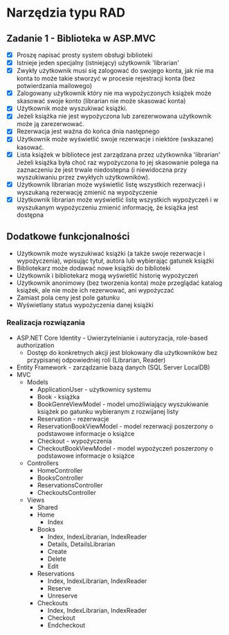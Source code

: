 # Narzędzia typu RAD
## Zadanie 1 - Biblioteka w ASP.MVC
- [X] Proszę napisać prosty system obsługi biblioteki
- [X] Istnieje jeden specjalny (istniejący) użytkownik 'librarian'
- [X] Zwykły użytkownik musi się zalogować do swojego konta, jak nie ma konta to może takie stworzyć w procesie rejestracji konta (bez potwierdzania mailowego)
- [X] Zalogowany użytkownik który nie ma wypożyczonych książek może skasować swoje konto (librarian nie może skasować konta)
- [X] Użytkownik może wyszukiwać książki.
- [X] Jeżeli książka nie jest wypożyczona lub zarezerwowana użytkownik może ją zarezerwować.
- [X] Rezerwacja jest ważna do końca dnia następnego
- [X] Użytkownik może wyświetlić swoje rezerwacje i niektóre (wskazane) kasować.
- [X] Lista książek w bibliotece jest zarządzana przez użytkownika 'librarian' Jeżeli książka była choć raz wypożyczona to jej skasowanie polega na zaznaczeniu że jest trwale niedostepna (i niewidoczna przy wyszukiwaniu przez zwykłych użytkowników).
- [X] Użytkownik librarian może wyświetlić listę wszystkich rezerwacji i wyszukaną rezerwację zmienić na wypożyczenie
- [X] Użytkownik librarian może wyświetlić listę wszystkich wypożyczeń i w wyszukanym wypożyczeniu zmienić informację, że książka jest dostępna

## Dodatkowe funkcjonalności
- Użytkownik może wyszukiwać książki (a także swoje rezerwacje i wypożyczenia), wpisując tytuł, autora lub wybierając gatunek książki
- Bibliotekarz może dodawać nowe książki do biblioteki
- Użytkownik i bibliotekarz mogą wyświetlić historię wypożyczeń
- Użytkownik anonimowy (bez tworzenia konta) może przeglądać katalog książek, ale nie może ich rezerwować, ani wypożyczać
- Zamiast pola ceny jest pole gatunku
- Wyświetlany status wypożyczenia danej książki

### Realizacja rozwiązania
- ASP.NET Core Identity - Uwierzytelnianie i autoryzacja, role-based authorization
    - Dostęp do konkretnych akcji jest blokowany dla użytkowników bez przypisanej odpowiedniej roli (Librarian, Reader)
- Entity Framework - zarządzanie bazą danych (SQL Server LocalDB)
- MVC
    - Models
        - ApplicationUser - użytkownicy systemu
        - Book - książka
        - BookGenreViewModel - model umożliwiający wyszukiwanie książek po gatunku wybieranym z rozwijanej listy
        - Reservation - rezerwacje
        - ReservationBookViewModel - model rezerwacji poszerzony o podstawowe informacje o książce
        - Checkout - wypożyczenia
        - CheckoutBookViewModel - model wypożyczeń poszerzony o podstawowe informacje o książce
    - Controllers
        - HomeController
        - BooksController
        - ReservationsController
        - CheckoutsController
    - Views
        - Shared
        - Home
            - Index
        - Books
            - Index, IndexLibrarian, IndexReader
            - Details, DetailsLibrarian
            - Create
            - Delete
            - Edit
        - Reservations
            - Index, IndexLibrarian, IndexReader
            - Reserve
            - Unreserve
        - Checkouts
            - Index, IndexLibrarian, IndexReader
            - Checkout
            - Endcheckout